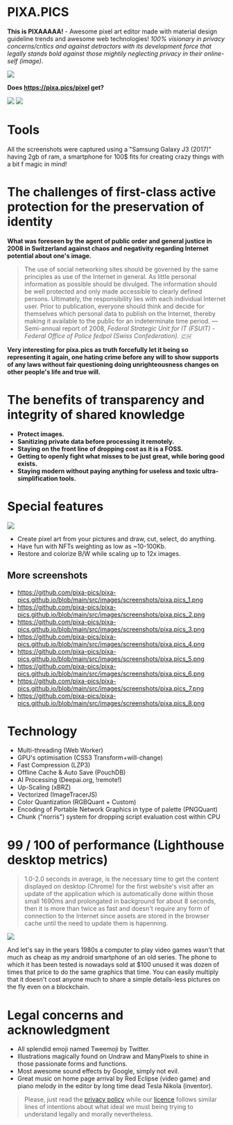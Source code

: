 # PIXA.PICS 

**This is PIXAAAAA!** - Awesome pixel art editor made with material design guideline trends and awesome web technologies!
*100% visionary in privacy concerns/critics and against detractors with its development force that legally stands bold against those mightily neglecting privacy in their online-self (image).*

![](https://raw.githubusercontent.com/pixa-pics/pixa-pics.github.io/main/doc/screenshots/home.screenshot.pixa.pics.jpeg)

**Does https://pixa.pics/pixel get?**

![](https://img.shields.io/badge/Maintained%3F-yes-green.svg)
![](https://img.shields.io/website-up-down-green-red/http/pixa.pics)

# Tools

All the screenshots were captured using a "Samsung Galaxy J3 (2017)" having 2gb of ram, a smartphone for 100$ fits for creating crazy things with a bit f magic in mind!

# The challenges of first-class active protection for the preservation of identity

**What was foreseen by the agent of public order and general justice in 2008 in Switzerland against chaos and negativity regarding Internet potential about one's image.** 

> The use of social networking sites should be governed by the same principles as use of the Internet in general. As little personal information as possible should be divulged. The information should be well protected and only made accessible to clearly defined persons. Ultimately, the responsibility lies with each individual Internet user. Prior to publication, everyone should think and decide for themselves which personal data to publish on the Internet, thereby making it available to the public for an indeterminate time period.  — Semi-annual report of 2008, *Federal Strategic Unit for IT (FSUIT) - Federal Office of Police fedpol (Swiss Confederation). 🇨🇭*

**Very interesting for pixa.pics as truth forcefully let it being so representing it again, one hating crime before any will to show supports of any laws without fair questioning doing unrighteousness changes on other people's life and true will.**

# The benefits of transparency and integrity of shared knowledge

 * **Protect images.**
 * **Sanitizing private data before processing it remotely.**
 * **Staying on the front line of dropping cost as it is a FOSS.**
 * **Getting to openly fight what misses to be just great, while boring good exists.** 
 * **Staying modern without paying anything for useless and toxic ultra-simplification tools.**


# Special features

![](https://raw.githubusercontent.com/pixa-pics/pixa-pics.github.io/main/doc/screenshots/screenshot.pixa.pics.jpeg)

 * Create pixel art from your pictures and draw, cut, select, do anything.
 * Have fun with NFTs weighting as low as ~10-100Kb.
 * Restore and colorize B/W while scaling up to 12x images.

 ## More screenshots

 * https://github.com/pixa-pics/pixa-pics.github.io/blob/main/src/images/screenshots/pixa.pics_1.png
 * https://github.com/pixa-pics/pixa-pics.github.io/blob/main/src/images/screenshots/pixa.pics_2.png
 * https://github.com/pixa-pics/pixa-pics.github.io/blob/main/src/images/screenshots/pixa.pics_3.png
 * https://github.com/pixa-pics/pixa-pics.github.io/blob/main/src/images/screenshots/pixa.pics_4.png
 * https://github.com/pixa-pics/pixa-pics.github.io/blob/main/src/images/screenshots/pixa.pics_5.png
 * https://github.com/pixa-pics/pixa-pics.github.io/blob/main/src/images/screenshots/pixa.pics_6.png
 * https://github.com/pixa-pics/pixa-pics.github.io/blob/main/src/images/screenshots/pixa.pics_7.png
 * https://github.com/pixa-pics/pixa-pics.github.io/blob/main/src/images/screenshots/pixa.pics_8.png

# Technology

 * Multi-threading (Web Worker)
 * GPU's optimisation (CSS3 Transform+will-change)
 * Fast Compression (LZP3)
 * Offline Cache & Auto Save (PouchDB)
 * AI Processing (Deepai.org, !remote!)
 * Up-Scaling (xBRZ)
 * Vectorized (ImageTracerJS)
 * Color Quantization (RGBQuant + Custom)
 * Encoding of Portable Network Graphics in type of palette (PNGQuant)
 * Chunk ("norris") system for dropping script evaluation cost within CPU

# 99 / 100 of performance (Lighthouse desktop metrics)

> 1.0-2.0 seconds in average, is the necessary time to get the content displayed on desktop (Chrome) for the first website's visit after an update of the application which is automatically done within those small 1690ms and prolongated in background for about 8 seconds, then it is more than twice as fast and doesn't require any form of connection to the Internet since assets are stored in the browser cache until the need to update them is hapenning.

![](https://raw.githubusercontent.com/pixa-pics/pixa-pics.github.io/main/doc/screenshots/pagespeed.web.dev.jpeg)

And let's say in the years 1980s a computer to play video games wasn't that much as cheap as my android smartphone of an old series.
The phone to which it has been tested is nowadays sold at $100 unused it was dozen of times that price to do the same graphics that time.
You can easily multiply that it doesn't cost anyone much to share a simple details-less pictures on the fly even on a blockchain.

# Legal concerns and acknowledgment

 * All splendid emoji named Tweemoji by Twitter.
 * Illustrations magically found on Undraw and ManyPixels to shine in those passionate forms and functions.
 * Most awesome sound effects by Google, simply not evil.
 * Great music on home page arrival by Red Eclipse (video game) and piano melody in the editor by long time dead Tesla Nikola (inventor).

 > Please, just read the [privacy policy](https://github.com/pixa-pics/pixa-pics.github.io/blob/main/privacypolicy.md) while our [licence](https://github.com/pixa-pics/pixa-pics.github.io/blob/main/COPYING) follows similar lines of intentions about what ideal we must being trying to understand legally and morally nevertheless.
